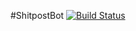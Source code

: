 #ShitpostBot [![Build Status](https://travis-ci.org/boxfort/shitpostbot.svg?branch=master)](https://travis-ci.org/andrie/miniCRAN)
